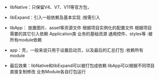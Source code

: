- libNative：只保留V4、V7、V11等官方包，
- libExpand：引入一般依赖及基本实现
            :按需引入

- libApp： 放置图片、asset等资源文件
          根据项目实例化的配置文件
          根据项目需要的其它引入依赖
          Application类
          业务的基础资源
          通用控件、styles等
            :被所有module依赖

- app：壳，一般来说只用于设置启动页，以及最后的汇总打包
            :依赖所有module

- 最后效果：libNative和libExpand可以被打包成依赖
           libApp可以根据不同项目直接复制修改
           业务Module各自打包运行

